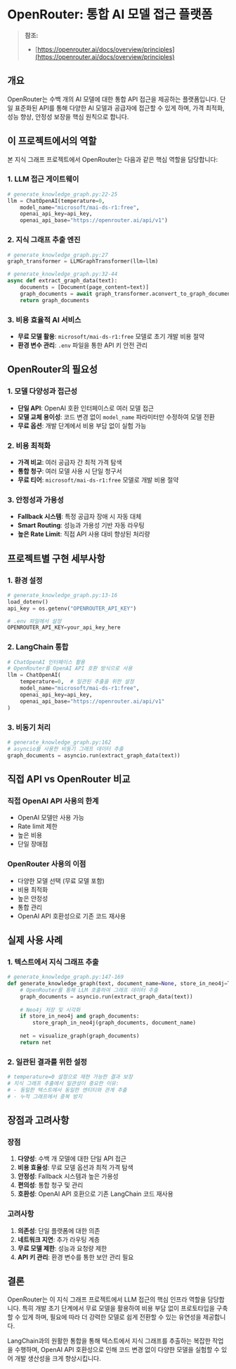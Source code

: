 # OpenRouter: 통합 AI 모델 접근 플랫폼

> **참조:**
> - [https://openrouter.ai/docs/overview/principles](https://openrouter.ai/docs/overview/principles)

## 개요

OpenRouter는 수백 개의 AI 모델에 대한 통합 API 접근을 제공하는 플랫폼입니다. 단일 표준화된 API를 통해 다양한 AI 모델과 공급자에 접근할 수 있게 하며, 가격 최적화, 성능 향상, 안정성 보장을 핵심 원칙으로 합니다.

## 이 프로젝트에서의 역할

본 지식 그래프 프로젝트에서 OpenRouter는 다음과 같은 핵심 역할을 담당합니다:

### 1. LLM 접근 게이트웨이
```python
# generate_knowledge_graph.py:22-25
llm = ChatOpenAI(temperature=0, 
    model_name="microsoft/mai-ds-r1:free",
    openai_api_key=api_key,
    openai_api_base="https://openrouter.ai/api/v1")
```

### 2. 지식 그래프 추출 엔진
```python
# generate_knowledge_graph.py:27
graph_transformer = LLMGraphTransformer(llm=llm)

# generate_knowledge_graph.py:32-44
async def extract_graph_data(text):
    documents = [Document(page_content=text)]
    graph_documents = await graph_transformer.aconvert_to_graph_documents(documents)
    return graph_documents
```

### 3. 비용 효율적 AI 서비스
- **무료 모델 활용**: `microsoft/mai-ds-r1:free` 모델로 초기 개발 비용 절약
- **환경 변수 관리**: `.env` 파일을 통한 API 키 안전 관리

## OpenRouter의 필요성

### 1. 모델 다양성과 접근성
- **단일 API**: OpenAI 호환 인터페이스로 여러 모델 접근
- **모델 교체 용이성**: 코드 변경 없이 `model_name` 파라미터만 수정하여 모델 전환
- **무료 옵션**: 개발 단계에서 비용 부담 없이 실험 가능

### 2. 비용 최적화
- **가격 비교**: 여러 공급자 간 최적 가격 탐색
- **통합 청구**: 여러 모델 사용 시 단일 청구서
- **무료 티어**: `microsoft/mai-ds-r1:free` 모델로 개발 비용 절약

### 3. 안정성과 가용성
- **Fallback 시스템**: 특정 공급자 장애 시 자동 대체
- **Smart Routing**: 성능과 가용성 기반 자동 라우팅
- **높은 Rate Limit**: 직접 API 사용 대비 향상된 처리량

## 프로젝트별 구현 세부사항

### 1. 환경 설정
```python
# generate_knowledge_graph.py:13-16
load_dotenv()
api_key = os.getenv("OPENROUTER_API_KEY")

# .env 파일에서 설정
OPENROUTER_API_KEY=your_api_key_here
```

### 2. LangChain 통합
```python
# ChatOpenAI 인터페이스 활용
# OpenRouter를 OpenAI API 호환 방식으로 사용
llm = ChatOpenAI(
    temperature=0,  # 일관된 추출을 위한 설정
    model_name="microsoft/mai-ds-r1:free",
    openai_api_key=api_key,
    openai_api_base="https://openrouter.ai/api/v1"
)
```

### 3. 비동기 처리
```python
# generate_knowledge_graph.py:162
# asyncio를 사용한 비동기 그래프 데이터 추출
graph_documents = asyncio.run(extract_graph_data(text))
```

## 직접 API vs OpenRouter 비교

### 직접 OpenAI API 사용의 한계
- OpenAI 모델만 사용 가능
- Rate limit 제한
- 높은 비용
- 단일 장애점

### OpenRouter 사용의 이점
- 다양한 모델 선택 (무료 모델 포함)
- 비용 최적화
- 높은 안정성
- 통합 관리
- OpenAI API 호환성으로 기존 코드 재사용

## 실제 사용 사례

### 1. 텍스트에서 지식 그래프 추출
```python
# generate_knowledge_graph.py:147-169
def generate_knowledge_graph(text, document_name=None, store_in_neo4j=True):
    # OpenRouter를 통해 LLM 호출하여 그래프 데이터 추출
    graph_documents = asyncio.run(extract_graph_data(text))
    
    # Neo4j 저장 및 시각화
    if store_in_neo4j and graph_documents:
        store_graph_in_neo4j(graph_documents, document_name)
    
    net = visualize_graph(graph_documents)
    return net
```

### 2. 일관된 결과를 위한 설정
```python
# temperature=0 설정으로 재현 가능한 결과 보장
# 지식 그래프 추출에서 일관성이 중요한 이유:
# - 동일한 텍스트에서 동일한 엔티티와 관계 추출
# - 누적 그래프에서 중복 방지
```

## 장점과 고려사항

### 장점
1. **다양성**: 수백 개 모델에 대한 단일 API 접근
2. **비용 효율성**: 무료 모델 옵션과 최적 가격 탐색
3. **안정성**: Fallback 시스템과 높은 가용성
4. **편의성**: 통합 청구 및 관리
5. **호환성**: OpenAI API 호환으로 기존 LangChain 코드 재사용

### 고려사항
1. **의존성**: 단일 플랫폼에 대한 의존
2. **네트워크 지연**: 추가 라우팅 계층
3. **무료 모델 제한**: 성능과 요청량 제한
4. **API 키 관리**: 환경 변수를 통한 보안 관리 필요

## 결론

OpenRouter는 이 지식 그래프 프로젝트에서 LLM 접근의 핵심 인프라 역할을 담당합니다. 특히 개발 초기 단계에서 무료 모델을 활용하여 비용 부담 없이 프로토타입을 구축할 수 있게 하며, 필요에 따라 더 강력한 모델로 쉽게 전환할 수 있는 유연성을 제공합니다.

LangChain과의 원활한 통합을 통해 텍스트에서 지식 그래프를 추출하는 복잡한 작업을 수행하며, OpenAI API 호환성으로 인해 코드 변경 없이 다양한 모델을 실험할 수 있어 개발 생산성을 크게 향상시킵니다.